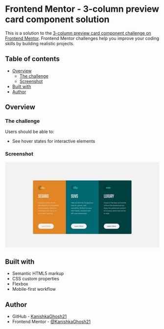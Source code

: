 # Frontend Mentor - 3-column preview card component solution

This is a solution to the [3-column preview card component challenge on Frontend Mentor](https://www.frontendmentor.io/challenges/3column-preview-card-component-pH92eAR2-). Frontend Mentor challenges help you improve your coding skills by building realistic projects. 


## Table of contents

- [Overview](#overview)
  - [The challenge](#the-challenge)
  - [Screenshot](#screenshot)
- [Built with](#built-with)
- [Author](#author)


## Overview

### The challenge

Users should be able to:

- See hover states for interactive elements

### Screenshot

![](./design/desktop-design.jpg)




## Built with

- Semantic HTML5 markup
- CSS custom properties
- Flexbox
- Mobile-first workflow

## Author

- GitHub - [KanishkaGhosh21](https://github.com/KanishkaGhosh21)
- Frontend Mentor - [@KanishkaGhosh21](https://www.frontendmentor.io/profile/KanishkaGhosh21)




